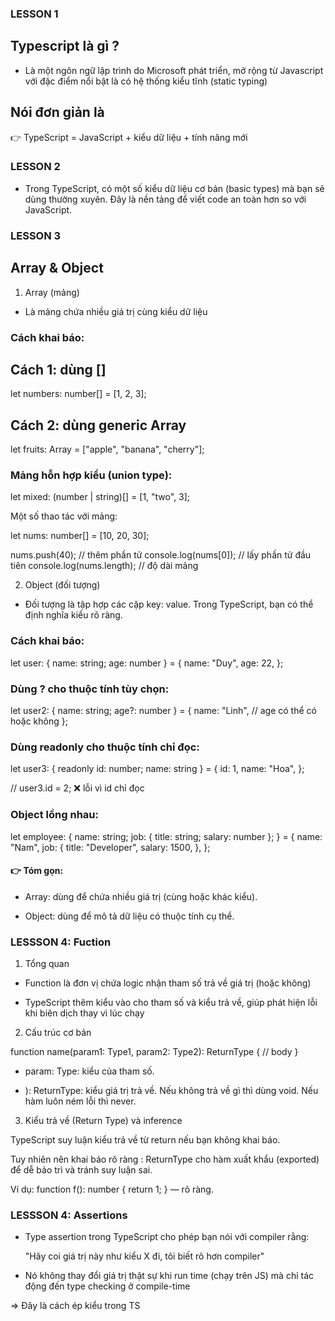 ### LESSON 1 ###

## Typescript là gì ?
- Là một ngôn ngữ lập trình do Microsoft phát triển, mở rộng từ
Javascript với đặc điểm  nổi bật là có hệ thống kiểu tĩnh (static typing)

## Nói đơn giản là 
👉 TypeScript = JavaScript + kiểu dữ liệu + tính năng mới

### LESSON 2 ###
- Trong TypeScript, có một số kiểu dữ liệu cơ bản (basic types) mà bạn sẽ dùng thường xuyên. Đây là nền tảng để viết code an toàn hơn so với JavaScript.

### LESSON 3 ###

## Array & Object

1. Array (mảng)

- Là mảng chứa nhiều giá trị cùng kiểu dữ liệu

### Cách khai báo:

## Cách 1: dùng []
let numbers: number[] = [1, 2, 3];

## Cách 2: dùng generic Array<type>
let fruits: Array<string> = ["apple", "banana", "cherry"];

### Mảng hỗn hợp kiểu (union type):
let mixed: (number | string)[] = [1, "two", 3];

Một số thao tác với mảng:

let nums: number[] = [10, 20, 30];

nums.push(40);        // thêm phần tử
console.log(nums[0]); // lấy phần tử đầu tiên
console.log(nums.length); // độ dài mảng

2. Object (đối tượng)

- Đối tượng là tập hợp các cặp key: value. Trong TypeScript, bạn có thể định nghĩa kiểu rõ ràng.

### Cách khai báo:

let user: { name: string; age: number } = {
  name: "Duy",
  age: 22,
};


### Dùng ? cho thuộc tính tùy chọn:

let user2: { name: string; age?: number } = {
  name: "Linh", // age có thể có hoặc không
};

### Dùng readonly cho thuộc tính chỉ đọc:

let user3: { readonly id: number; name: string } = {
  id: 1,
  name: "Hoa",
};

// user3.id = 2; ❌ lỗi vì id chỉ đọc


### Object lồng nhau:

let employee: {
  name: string;
  job: { title: string; salary: number };
} = {
  name: "Nam",
  job: {
    title: "Developer",
    salary: 1500,
  },
};

#### 👉 Tóm gọn:

- Array: dùng để chứa nhiều giá trị (cùng hoặc khác kiểu).

- Object: dùng để mô tả dữ liệu có thuộc tính cụ thể.

### LESSSON 4: Fuction ###

1. Tổng quan
- Function là đơn vị chứa logic nhận tham số trả về giá trị (hoặc không)

- TypeScript thêm kiểu vào cho tham số và kiểu trả về, giúp phát hiện lỗi khi biên dịch thay vì lúc chạy

2. Cấu trúc cơ bản

function name(param1: Type1, param2: Type2): ReturnType {
  // body
}

+ param: Type: kiểu của tham số.

+ ): ReturnType: kiểu giá trị trả về. Nếu không trả về gì thì dùng void. Nếu hàm luôn ném lỗi thì never.

3. Kiểu trả về (Return Type) và inference

TypeScript suy luận kiểu trả về từ return nếu bạn không khai báo.

Tuy nhiên nên khai báo rõ ràng : ReturnType cho hàm xuất khẩu (exported) để dễ bảo trì và tránh suy luận sai.

Ví dụ: function f(): number { return 1; } — rõ ràng.


### LESSSON 4: Assertions ###

- Type assertion trong TypeScript cho phép bạn nói với compiler rằng:

    "Hãy coi giá trị này như kiểu X đi, tôi biết rõ hơn compiler"
- Nó không thay đổi giá trị thật sự khi run time (chạy trên JS) mà chỉ tác động đến type checking ở compile-time

=> Đây là cách ép kiểu trong TS